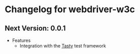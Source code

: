 # Changelog for webdriver-w3c

## Next Version: 0.0.1

* Features
    * Integration with the [Tasty](https://hackage.haskell.org/package/tasty) test framework
